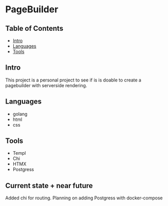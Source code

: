 # PageBuilder

## Table of Contents
- [Intro](#intro)
- [Languages](#languages)
- [Tools](#tools)
  


## Intro

This project is a personal project to see if is is doable to create a pagebuilder with serverside rendering. 

## Languages
- golang
- html
- css

## Tools
- Templ
- Chi
- HTMX
- Postgress

## Current state + near future
Added chi for routing. 
Planning on adding Postgress with docker-compose
